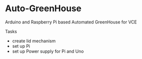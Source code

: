 # Auto-GreenHouse
Arduino and Raspberry Pi based Automated GreenHouse for VCE

Tasks
- create lid mechanism
- set up Pi
- set up Power supply for Pi and Uno
